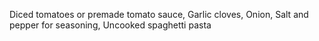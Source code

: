 Diced tomatoes or premade tomato sauce,
Garlic cloves,
Onion,
Salt and pepper for seasoning,
Uncooked spaghetti pasta